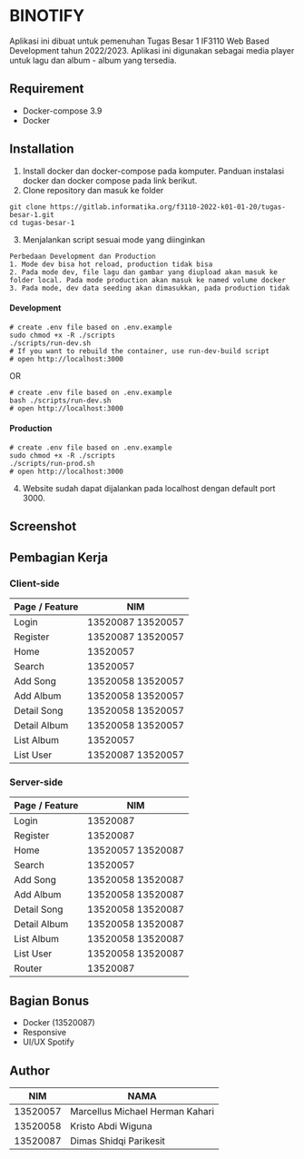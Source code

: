 # BINOTIFY

Aplikasi ini dibuat untuk pemenuhan Tugas Besar 1 IF3110 Web Based Development tahun 2022/2023.
Aplikasi ini digunakan sebagai media player untuk lagu dan album - album yang tersedia.

## Requirement
- Docker-compose 3.9
- Docker

## Installation
1. Install docker dan docker-compose pada komputer. Panduan instalasi docker dan docker compose pada link berikut.
2. Clone repository dan masuk ke folder
```
git clone https://gitlab.informatika.org/f3110-2022-k01-01-20/tugas-besar-1.git
cd tugas-besar-1
```
3. Menjalankan script sesuai mode yang diinginkan
```
Perbedaan Development dan Production
1. Mode dev bisa hot reload, production tidak bisa
2. Pada mode dev, file lagu dan gambar yang diupload akan masuk ke folder local. Pada mode production akan masuk ke named volume docker
3. Pada mode, dev data seeding akan dimasukkan, pada production tidak
```

#### Development
```
# create .env file based on .env.example
sudo chmod +x -R ./scripts
./scripts/run-dev.sh
# If you want to rebuild the container, use run-dev-build script
# open http://localhost:3000
```
OR
```
# create .env file based on .env.example
bash ./scripts/run-dev.sh
# open http://localhost:3000
```

#### Production
```
# create .env file based on .env.example
sudo chmod +x -R ./scripts
./scripts/run-prod.sh
# open http://localhost:3000
```
4. Website sudah dapat dijalankan pada localhost dengan default port 3000.

## Screenshot

## Pembagian Kerja
### Client-side
Page / Feature | NIM
--- | ---
Login | 13520087 13520057
Register | 13520087 13520057
Home | 13520057
Search | 13520057
Add Song | 13520058 13520057
Add Album | 13520058 13520057
Detail Song | 13520058 13520057
Detail Album | 13520058 13520057
List Album | 13520057
List User | 13520087 13520057

### Server-side
Page / Feature | NIM
--- | ---
Login | 13520087
Register | 13520087
Home | 13520057 13520087
Search | 13520057
Add Song | 13520058 13520087
Add Album | 13520058 13520087
Detail Song | 13520058 13520087
Detail Album | 13520058 13520087
List Album | 13520058 13520087
List User | 13520058 13520087
Router | 13520087

## Bagian Bonus
- Docker (13520087)
- Responsive
- UI/UX Spotify

## Author
NIM | NAMA
--- | ---
13520057 | Marcellus Michael Herman Kahari
13520058 | Kristo Abdi Wiguna
13520087 | Dimas Shidqi Parikesit
